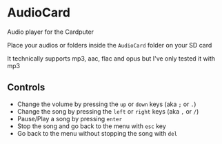 # AudioCard
Audio player for the Cardputer

Place your audios or folders inside the `AudioCard` folder on your SD card

It technically supports mp3, aac, flac and opus but I've only tested it with mp3

## Controls
- Change the volume by pressing the `up` or `down` keys (aka `;` or `.`)
- Change the song by pressing the `left` or `right` keys (aka `,` or `/`)
- Pause/Play a song by pressing `enter`
- Stop the song and go back to the menu with `esc` key
- Go back to the menu without stopping the song with `del`
